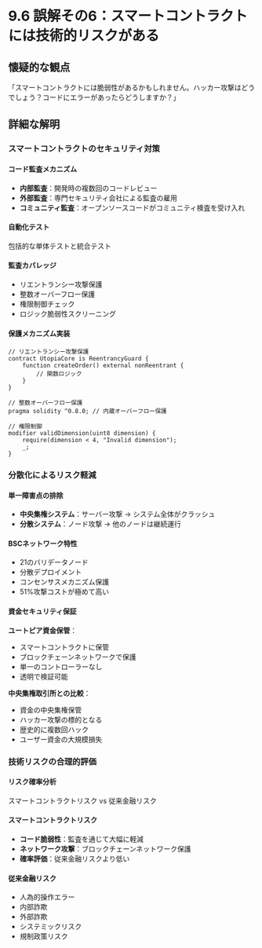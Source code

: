 # 9.6 誤解その6：スマートコントラクトには技術的リスクがある

## 懐疑的な観点
「スマートコントラクトには脆弱性があるかもしれません。ハッカー攻撃はどうでしょう？コードにエラーがあったらどうしますか？」

## 詳細な解明

### スマートコントラクトのセキュリティ対策

#### コード監査メカニズム

- **内部監査**：開発時の複数回のコードレビュー
- **外部監査**：専門セキュリティ会社による監査の雇用
- **コミュニティ監査**：オープンソースコードがコミュニティ検査を受け入れ

#### 自動化テスト

包括的な単体テストと統合テスト

#### 監査カバレッジ

- リエントランシー攻撃保護
- 整数オーバーフロー保護
- 権限制御チェック
- ロジック脆弱性スクリーニング

#### 保護メカニズム実装

```solidity
// リエントランシー攻撃保護
contract UtopiaCore is ReentrancyGuard {
    function createOrder() external nonReentrant {
        // 関数ロジック
    }
}

// 整数オーバーフロー保護
pragma solidity ^0.8.0; // 内蔵オーバーフロー保護

// 権限制御
modifier validDimension(uint8 dimension) {
    require(dimension < 4, "Invalid dimension");
    _;
}
```

### 分散化によるリスク軽減

#### 単一障害点の排除

- **中央集権システム**：サーバー攻撃 → システム全体がクラッシュ
- **分散システム**：ノード攻撃 → 他のノードは継続運行

#### BSCネットワーク特性

- 21のバリデータノード
- 分散デプロイメント
- コンセンサスメカニズム保護
- 51%攻撃コストが極めて高い

#### 資金セキュリティ保証

**ユートピア資金保管**：

- スマートコントラクトに保管
- ブロックチェーンネットワークで保護
- 単一のコントローラーなし
- 透明で検証可能

**中央集権取引所との比較**：

- 資金の中央集権保管
- ハッカー攻撃の標的となる
- 歴史的に複数回ハック
- ユーザー資金の大規模損失

### 技術リスクの合理的評価

#### リスク確率分析

スマートコントラクトリスク vs 従来金融リスク

#### スマートコントラクトリスク

- **コード脆弱性**：監査を通じて大幅に軽減
- **ネットワーク攻撃**：ブロックチェーンネットワーク保護
- **確率評価**：従来金融リスクより低い

#### 従来金融リスク

- 人為的操作エラー
- 内部詐欺
- 外部詐欺
- システミックリスク
- 規制政策リスク